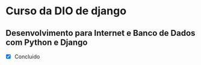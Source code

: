 # Curso da DIO de django
## Desenvolvimento para Internet e Banco de Dados com Python e Django

- [x] Concluido